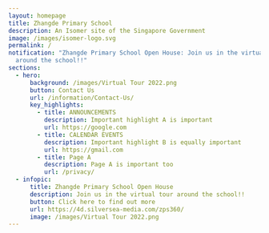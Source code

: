 ```yaml
---
layout: homepage
title: Zhangde Primary School
description: An Isomer site of the Singapore Government
image: /images/isomer-logo.svg
permalink: /
notification: "Zhangde Primary School Open House: Join us in the virtual tour
  around the school!!"
sections:
  - hero:
      background: /images/Virtual Tour 2022.png
      button: Contact Us
      url: /information/Contact-Us/
      key_highlights:
        - title: ANNOUNCEMENTS
          description: Important highlight A is important
          url: https://google.com
        - title: CALENDAR EVENTS
          description: Important highlight B is equally important
          url: https://gmail.com
        - title: Page A
          description: Page A is important too
          url: /privacy/
  - infopic:
      title: Zhangde Primary School Open House
      description: Join us in the virtual tour around the school!!
      button: Click here to find out more
      url: https://4d.silversea-media.com/zps360/
      image: /images/Virtual Tour 2022.png
---
```


